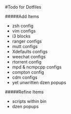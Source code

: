 #Todo for Dotfiles

#####Add Items

- zsh config
- vim configs
- i3 blocks
- ranger configs
- mutt configs
- Xdefaults configs
- weechat configs
- rtorrent config
- mpd & ncmpcpp configs
- compton config
- cdm configs
- yet unwritten dzen popups

#####Refine Items
- scripts within bin
- dzen popups


